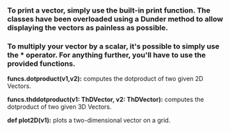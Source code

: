  ### To **print** a vector, simply use the built-in print function. The classes have been overloaded using a Dunder method to allow displaying the vectors as painless as possible.
 
### To **multiply** your vector by a scalar, it's possible to simply use the * operator. For anything further, you'll have to use the provided functions.
 
 **funcs.dotproduct(v1,v2):** computes the dotproduct of two given 2D Vectors.
 
 **funcs.thddotproduct(v1: ThDVector, v2: ThDVector):** computes the dotproduct of two given 3D Vectors.
 
 **def plot2D(v1):** plots a two-dimensional vector on a grid.
